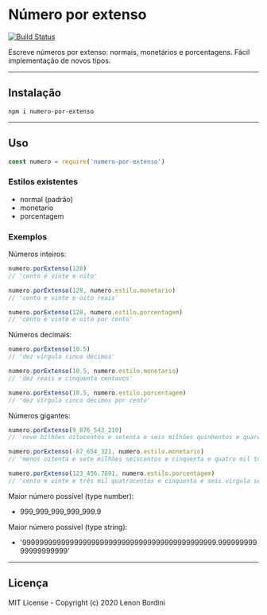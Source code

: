 # Número por extenso

[![Build Status](https://travis-ci.org/LenonBordini/numero-por-extenso.svg?branch=master)](https://travis-ci.org/LenonBordini/numero-por-extenso)

Escreve números por extenso: normais, monetários e porcentagens.
Fácil implementação de novos tipos.

---

## Instalação

```shell
npm i numero-por-extenso
```

---

## Uso

```js
const numero = require('numero-por-extenso')
```

### Estilos existentes

- normal (padrão)
- monetario
- porcentagem

### Exemplos

Números inteiros:

```js
numero.porExtenso(128)
// 'cento e vinte e oito'

numero.porExtenso(128, numero.estilo.monetario)
// 'cento e vinte e oito reais'

numero.porExtenso(128, numero.estilo.porcentagem)
// 'cento e vinte e oito por cento'
```

Números decimais:

```js
numero.porExtenso(10.5)
// 'dez vírgula cinco décimos'

numero.porExtenso(10.5, numero.estilo.monetario)
// 'dez reais e cinquenta centavos'

numero.porExtenso(10.5, numero.estilo.porcentagem)
// 'dez vírgula cinco décimos por cento'
```

Números gigantes:

```js
numero.porExtenso(9_876_543_210)
// 'nove bilhões oitocentos e setenta e seis milhões quinhentos e quarenta e três mil duzentos e dez'

numero.porExtenso(-87_654_321, numero.estilo.monetario)
// 'menos oitenta e sete milhões seiscentos e cinquenta e quatro mil trezentos e vinte e um reais'

numero.porExtenso(123_456.7891, numero.estilo.porcentagem)
// 'cento e vinte e três mil quatrocentos e cinquenta e seis vírgula sete mil oitocentos e noventa e um décimos de milésimo por cento'
```

Maior número possível (type number):

- 999_999_999_999_999.9

Maior número possível (type string):

- '999999999999999999999999999999999999999999999.99999999999999999999'

---

## Licença

MIT License - Copyright (c) 2020 Lenon Bordini

